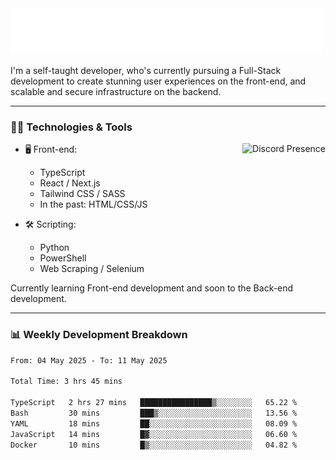 <img src="assets/wave.svg" alt=":wave:" />

I'm a self-taught developer, who's currently pursuing a Full-Stack development to create stunning user experiences on the front-end, and scalable and secure infrastructure on the backend.

---

### 🧑‍💻 Technologies & Tools

<a href="https://discord.com/users/414304208649453568" target="_blank" rel="nofollow">
   <img src="https://lanyard-profile-readme.vercel.app/api/414304208649453568?idleMessage=Probably%20doing%20something%20else..." alt="Discord Presence" align="right">
</a>

- 🖥️ Front-end:

  - TypeScript
  - React / Next.js
  - Tailwind CSS / SASS
  - In the past: HTML/CSS/JS

- 🛠 Scripting:

  - Python
  - PowerShell
  - Web Scraping / Selenium

Currently learning Front-end development and soon to the Back-end development.

---

### 📊 Weekly Development Breakdown

<!--START_SECTION:waka-->

```txt
From: 04 May 2025 - To: 11 May 2025

Total Time: 3 hrs 45 mins

TypeScript   2 hrs 27 mins   ████████████████▒░░░░░░░░   65.22 %
Bash         30 mins         ███▒░░░░░░░░░░░░░░░░░░░░░   13.56 %
YAML         18 mins         ██░░░░░░░░░░░░░░░░░░░░░░░   08.09 %
JavaScript   14 mins         █▓░░░░░░░░░░░░░░░░░░░░░░░   06.60 %
Docker       10 mins         █▒░░░░░░░░░░░░░░░░░░░░░░░   04.82 %
```

<!--END_SECTION:waka-->
